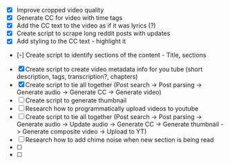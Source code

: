 - [x] Improve cropped video quality
- [x] Generate CC for video with time tags
- [x] Add the CC text to the video as if it was lyrics (?)
- [x] Create script to scrape long reddit posts with updates
- [x] Add styling to the CC text - highlight it
- [-] Create script to identify sections of the content - Title, sections
- [x] Create script to create video metadata info for you tube (short description, tags, transcription?, chapters)
- [x] Create script to tie all together (Post search -> Post parsing -> Generate audio -> Generate CC -> Generate video)
- [ ] Create script to generate thumbnail
- [ ] Research how to programmatically upload videos to youtube
- [ ] Create script to tie all together (Post search -> Post parsing -> Generate audio -> Update audio -> Generate CC -> Generate thumbnail -> Generate composite video -> Upload to YT)
- [ ] Research how to add chime noise when new section is being read
- [ ] 
- [ ] 